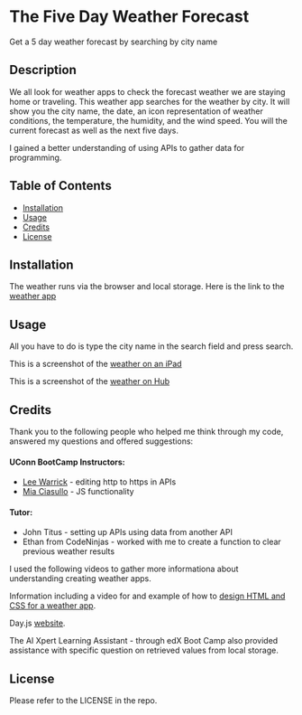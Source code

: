 # The Five Day Weather Forecast
Get a 5 day weather forecast by searching by city name

## Description
We all look for weather apps to check the forecast weather we are staying home or traveling. This weather app searches for the weather by city. It will show you the city name, the date, an icon representation of weather conditions, the temperature, the humidity, and the wind speed. You will the current forecast as well as the next five days. 

I gained a better understanding of using APIs to gather data for programming.

## Table of Contents 
- [Installation](#installation)
- [Usage](#usage)
- [Credits](#credits)
- [License](#license)
## Installation
The weather runs via the browser and local storage. Here is the link to the [weather app](nchoin.github.io/weather-5-days/)

## Usage
All you have to do is type the city name in the search field and press search. 

This is a screenshot of the [weather on an iPad](./assets/weatheriPad.png)

This is a screenshot of the [weather on Hub](./assets/weatherOnHub.png)


## Credits
Thank you to the following people who helped me think through my code, answered my questions and offered suggestions:  

#### UConn BootCamp Instructors:  

  - [Lee Warrick](https://github.com/mynar7) - editing http to https in APIs
  - [Mia Ciasullo](https://github.com/miacias) - JS functionality

#### Tutor:
  - John Titus - setting up APIs using data from another API
  - Ethan from CodeNinjas - worked with me to create a function to clear previous weather results

I used the following videos to gather more informationa about understanding creating weather apps. 

Information including a video for and example of how to [design HTML and CSS for a weather app](https://www.codingnepalweb.com/weather-app-project-html-javascript/).


Day.js [website](https://day.js.org/docs/en/display/format).

The AI Xpert Learning Assistant - through edX Boot Camp also provided assistance with specific question on retrieved values from local storage.

## License
Please refer to the LICENSE in the repo.